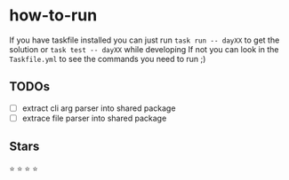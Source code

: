 # how-to-run
If you have taskfile installed you can just run `task run -- dayXX` to get the solution or `task test -- dayXX` while developing 
If not you can look in the `Taskfile.yml` to see the commands you need to run ;)

## TODOs
- [ ] extract cli arg parser into shared package
- [ ] extrace file parser into shared package

## Stars
:star: :star: :star: :star:
